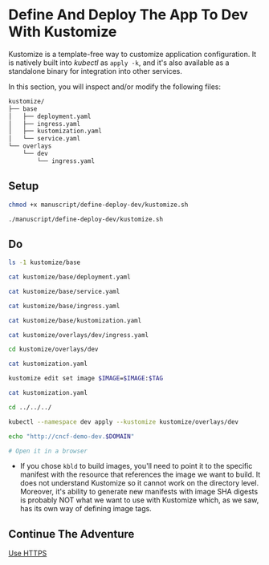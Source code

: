 # Define And Deploy The App To Dev With Kustomize

Kustomize is a template-free way to customize application configuration. It is natively built into *kubectl* as `apply -k`, and it's also available as a standalone binary for integration into other services.

In this section, you will inspect and/or modify the following files:

```bash
kustomize/
├── base
│   ├── deployment.yaml
│   ├── ingress.yaml
│   ├── kustomization.yaml
│   └── service.yaml
└── overlays
    └── dev
        └── ingress.yaml
```

## Setup

```bash
chmod +x manuscript/define-deploy-dev/kustomize.sh

./manuscript/define-deploy-dev/kustomize.sh
```

## Do

```bash
ls -1 kustomize/base

cat kustomize/base/deployment.yaml

cat kustomize/base/service.yaml

cat kustomize/base/ingress.yaml

cat kustomize/base/kustomization.yaml

cat kustomize/overlays/dev/ingress.yaml

cd kustomize/overlays/dev

cat kustomization.yaml

kustomize edit set image $IMAGE=$IMAGE:$TAG

cat kustomization.yaml

cd ../../../

kubectl --namespace dev apply --kustomize kustomize/overlays/dev

echo "http://cncf-demo-dev.$DOMAIN"

# Open it in a browser
```

* If you chose `kbld` to build images, you'll need to point it to the specific manifest with the resource that references the image we want to build. It does not understand Kustomize so it cannot work on the directory level. Moreover, it's ability to generate new manifests with image SHA digests is probably NOT what we want to use with Kustomize which, as we saw, has its own way of defining image tags.

## Continue The Adventure

[Use HTTPS](../https/README.md)
